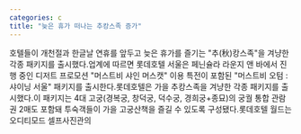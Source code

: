 ```yaml
---
categories: c
title: "늦은 휴가 떠나는 추캉스족 증가"
---
```

호텔들이 개천절과 한글날 연휴를 앞두고 늦은 휴가를 즐기는 "추(秋)캉스족"을 겨냥한 각종 패키지를 출시했다.업계에 따르면 롯데호텔 서울은 페닌슐라 라운지 앤 바에서 진행 중인 디저트 프로모션 "머스트비 샤인 머스캣" 이용 특전이 포함된 "머스트비 오텀 : 샤이닝 서울" 패키지를 출시한다.롯데호텔은 가을 추캉스족을 겨냥한 각종 패키지를 출시했다.이 패키지는 4대 고궁(경복궁, 창덕궁, 덕수궁, 경희궁+종묘)의 궁궐 통합 관람권 2매도 포함돼 투숙객들이 가을 고궁산책을 즐길 수 있도록 구성됐다.롯데호텔 월드는 오디티모드 셀프사진관의